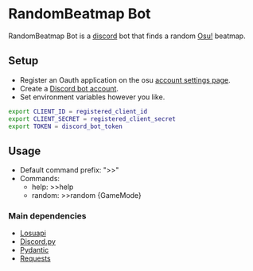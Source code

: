 # RandomBeatmap Bot

RandomBeatmap Bot is a [discord](https://discord.com/) bot that finds a random [Osu!](https://osu.ppy.sh/home) beatmap.

## Setup

- Register an Oauth application on the osu [account settings page](https://osu.ppy.sh/home/account/edit#new-oauth-application).
- Create a [Discord bot account](https://discordpy.readthedocs.io/en/stable/discord.html).
- Set environment variables however you like.

```bash
export CLIENT_ID = registered_client_id
export CLIENT_SECRET = registered_client_secret
export TOKEN = discord_bot_token
```

## Usage
- Default command prefix: ">>"
- Commands: 
  - help: >>help
  - random: >>random {GameMode}

### Main dependencies
- [Losuapi](https://github.com/LiskIsBest/Losuapi)
- [Discord.py](https://discordpy.readthedocs.io/en/stable/)
- [Pydantic](https://docs.pydantic.dev/)
- [Requests](https://requests.readthedocs.io/en/latest/)
